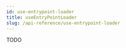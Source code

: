 ```yaml
---
id: use-entrypoint-loader
title: useEntryPointLoader
slug: /api-reference/use-entrypoint-loader
---
```

TODO

